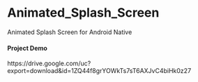 # Animated_Splash_Screen
Animated Splash Screen for Android Native

<html>
<body>

<h4>Project Demo</h4>
https://drive.google.com/uc?export=download&id=1ZQ44f8grYOWkTs7sT6AXJvC4biHk0z27

